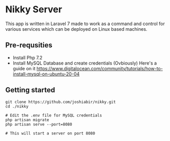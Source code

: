 # Nikky Server

This app is written in Laravel 7 made to work as a command and control for various services which can be deployed on Linux based machines.

## Pre-requsities
- Install Php 7.2
- Install MySQL Database and create credentials (Ovbiously)
Here's a guide on it https://www.digitalocean.com/community/tutorials/how-to-install-mysql-on-ubuntu-20-04

## Getting started
    
    git clone https://github.com/joshiabir/nikky.git
    cd ./nikky
    
    # Edit the .env file for MySQL credentials
    php artisan migrate
    php artisan serve --port=8080

    # This will start a server on port 8080
    


